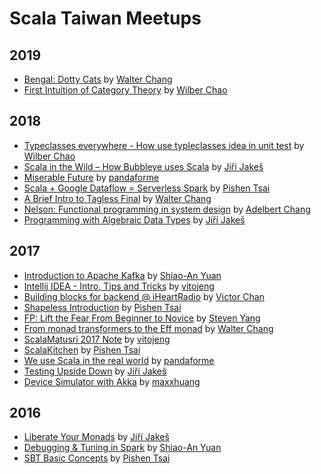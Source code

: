 # Scala Taiwan Meetups

## 2019
* [Bengal: Dotty Cats](2019-03-28-Bengal_Dotty_Cats/) by [Walter Chang](https://github.com/weihsiu)
* [First Intuition of Category Theory](2019-2-26-First_Intuition_of_Category_Theory/) by [Wilber Chao](https://github.com/cecol)

## 2018
* [Typeclasses everywhere - How use typleclasses idea in unit test](2018-12-20-Typeclasses_everywhere/) by [Wilber Chao](https://github.com/cecol)
* [Scala in the Wild – How Bubbleye uses Scala](2018-11-13-Scala_in_Bubbleye/) by [Jiří Jakeš](https://github.com/jirijakes)
* [Miserable Future](2018-08-21-Miserable_Future/) by [pandaforme](https://github.com/pandaforme)
* [Scala + Google Dataflow = Serverless Spark](https://speakerdeck.com/pishen/scala-plus-google-dataflow-equals-serverless-spark) by [Pishen Tsai](https://github.com/pishen)
* [A Brief Intro to Tagless Final](2018-05-15-A_Brief_Intro_to_Tagless_Final/) by [Walter Chang](https://github.com/weihsiu)
* [Nelson: Functional programming in system design](2018-04-03-Nelson_FP_in_system_design/) by [Adelbert Chang](https://github.com/adelbertc)
* [Programming with Algebraic Data Types](2018-03-07-Programming_with_Algebraic_Data_Types/) by [Jiří Jakeš](https://github.com/jirijakes)

## 2017
* [Introduction to Apache Kafka](https://www.slideshare.net/ShiaoAnYuan/introduction-to-apache-kafka-84009739) by [Shiao-An Yuan](https://github.com/sayuan)
* [Intellij IDEA - Intro, Tips and Tricks](https://www.slideshare.net/vitojeng/intellij-idea-intro-tips-and-tricks-82511473) by [vitojeng](https://github.com/vitojeng)
* [Building blocks for backend @ iHeartRadio](2017-08-29-Building_blocks_for_backend/) by [Victor Chan](https://github.com/joyfulvillage)
* [Shapeless Introduction](https://speakerdeck.com/pishen/shapeless-introduction) by [Pishen Tsai](https://github.com/pishen)
* [FP: Lift the Fear From Beginner to Novice](2017-06-07-FP_Lift_The_Fear_From_Beginner_to_Novice/) by [Steven Yang](https://github.com/lunaspeed)
* [From monad transformers to the Eff monad](2017-05-10-From_monad_transformers_to_the_Eff_monads/) by [Walter Chang](https://github.com/weihsiu)
* [ScalaMatusri 2017 Note](2017-04-12-ScalaMatsuri_2017_Note/) by [vitojeng](https://github.com/vitojeng)
* [ScalaKitchen](https://speakerdeck.com/pishen/scalakitchen) by [Pishen Tsai](https://github.com/pishen)
* [We use Scala in the real world](2017-03-09-We_Use_Scala_In_The_Real_World/) by [pandaforme](https://github.com/pandaforme)
* [Testing Upside Down](2017-02-15-Testing_Upside_Down/) by [Jiří Jakeš](https://github.com/jirijakes)
* [Device Simulator with Akka](2017-01-11-Device_Simulator_with_Akka/) by [maxxhuang](https://github.com/maxxhuang)

## 2016
* [Liberate Your Monads](2016-12-21-Liberate_Your_Monads/) by [Jiří Jakeš](https://github.com/jirijakes)
* [Debugging & Tuning in Spark](https://www.slideshare.net/ShiaoAnYuan/debugging-tuning-in-spark) by [Shiao-An Yuan](https://github.com/sayuan)
* [SBT Basic Concepts](https://speakerdeck.com/pishen/sbt-basic-concepts) by [Pishen Tsai](https://github.com/pishen)

